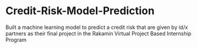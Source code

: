 # Credit-Risk-Model-Prediction
Built a machine learning model to predict a credit risk that are given by id/x partners as their final project in the Rakamin Virtual Project Based Internship Program
